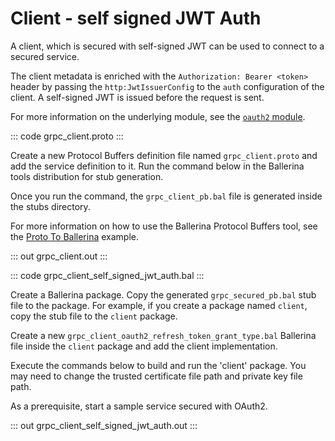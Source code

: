 # Client - self signed JWT Auth

A client, which is secured with self-signed JWT can be used to connect to a secured service.

The client metadata is enriched with the `Authorization: Bearer <token>`
header by passing the `http:JwtIssuerConfig` to the `auth` configuration
of the client. A self-signed JWT is issued before the request is sent.

For more information on the underlying module,
see the [`oauth2` module](https://lib.ballerina.io/ballerina/oauth2/latest/).

::: code grpc_client.proto :::

Create a new Protocol Buffers definition file named `grpc_client.proto` and add the service definition to it.
Run the command below in the Ballerina tools distribution for stub generation.

Once you run the command, the `grpc_client_pb.bal` file is generated inside the stubs directory.

For more information on how to use the Ballerina Protocol Buffers tool, see the <a href="https://ballerina.io/learn/by-example/proto-to-ballerina.html">Proto To Ballerina</a> example.

::: out grpc_client.out :::

::: code grpc_client_self_signed_jwt_auth.bal :::

Create a Ballerina package.
Copy the generated `grpc_secured_pb.bal` stub file to the package.
For example, if you create a package named `client`, copy the stub file to the `client` package.

Create a new `grpc_client_oauth2_refresh_token_grant_type.bal` Ballerina file inside the `client` package and add the client implementation.

Execute the commands below to build and run the 'client' package.
You may need to change the trusted certificate file path and private key file path.

As a prerequisite, start a sample service secured with OAuth2.

::: out grpc_client_self_signed_jwt_auth.out :::
